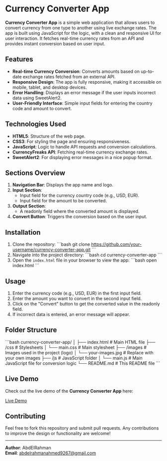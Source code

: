 
# Currency Converter App

**Currency Converter App** is a simple web application that allows users to convert currency from one type to another using live exchange rates. The app is built using JavaScript for the logic, with a clean and responsive UI for user interaction. It fetches real-time currency rates from an API and provides instant conversion based on user input.

## Features

- **Real-time Currency Conversion**: Converts amounts based on up-to-date exchange rates fetched from an external API.
- **Responsive Design**: The app is fully responsive, making it accessible on mobile, tablet, and desktop devices.
- **Error Handling**: Displays an error message if the user inputs incorrect data using SweetAlert2.
- **User-Friendly Interface**: Simple input fields for entering the country code and amount to convert.

## Technologies Used

- **HTML5**: Structure of the web page.
- **CSS3**: For styling the page and ensuring responsiveness.
- **JavaScript**: Logic to handle API requests and conversion calculations.
- **CurrencyFreaks API**: Fetching real-time currency exchange rates.
- **SweetAlert2**: For displaying error messages in a nice popup format.

## Sections Overview

1. **Navigation Bar**: Displays the app name and logo.
2. **Input Section**: 
    - Input field for the currency country code (e.g., USD, EUR).
    - Input field for the amount to be converted.
3. **Output Section**: 
    - A readonly field where the converted amount is displayed.
4. **Convert Button**: Triggers the conversion based on the user input.

## Installation

1. Clone the repository:
    \`\`\`bash
    git clone https://github.com/your-username/currency-converter-app.git
    \`\`\`
2. Navigate into the project directory:
    \`\`\`bash
    cd currency-converter-app
    \`\`\`
3. Open the `index.html` file in your browser to view the app:
    \`\`\`bash
    open index.html
    \`\`\`

## Usage

1. Enter the currency code (e.g., USD, EUR) in the first input field.
2. Enter the amount you want to convert in the second input field.
3. Click on the "Convert" button to get the converted value in the readonly field.
4. If incorrect data is entered, an error message will appear.

## Folder Structure

\`\`\`bash
currency-converter-app/
│
├── index.html           # Main HTML file
├── /css                 # Stylesheets
│   └── main.css         # Main stylesheet
├── /images              # Images used in the project (logo)
│   └── your-images.jpg  # Replace with your own images
├── /js                  # JavaScript folder
│   └── main.js          # Main JavaScript file for conversion logic
└── README.md            # This README file
\`\`\`

## Live Demo

Check out the live demo of the **Currency Converter App** here:

[Live Demo](https://abdelrahman9786.github.io/currancy-app/)

## Contributing

Feel free to fork this repository and submit pull requests. Any contributions to improve the design or functionality are welcome!



---

**Author**: AbdElRahman  
**Email**: abdelrahmanahmed9267@gmail.com
